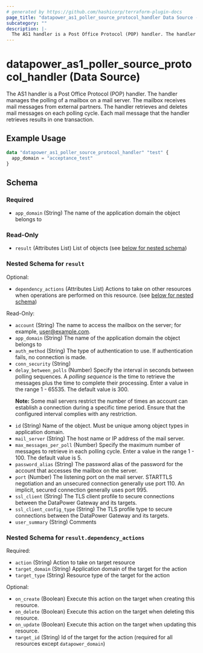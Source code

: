 ```yaml
---
# generated by https://github.com/hashicorp/terraform-plugin-docs
page_title: "datapower_as1_poller_source_protocol_handler Data Source - terraform-provider-datapower"
subcategory: ""
description: |-
  The AS1 handler is a Post Office Protocol (POP) handler. The handler manages the polling of a mailbox on a mail server. The mailbox receives mail messages from external partners. The handler retrieves and deletes mail messages on each polling cycle. Each mail message that the handler retrieves results in one transaction.
---
```


# datapower_as1_poller_source_protocol_handler (Data Source)

The AS1 handler is a Post Office Protocol (POP) handler. The handler manages the polling of a mailbox on a mail server. The mailbox receives mail messages from external partners. The handler retrieves and deletes mail messages on each polling cycle. Each mail message that the handler retrieves results in one transaction.

## Example Usage

```terraform
data "datapower_as1_poller_source_protocol_handler" "test" {
  app_domain = "acceptance_test"
}
```

<!-- schema generated by tfplugindocs -->
## Schema

### Required

- `app_domain` (String) The name of the application domain the object belongs to

### Read-Only

- `result` (Attributes List) List of objects (see [below for nested schema](#nestedatt--result))

<a id="nestedatt--result"></a>
### Nested Schema for `result`

Optional:

- `dependency_actions` (Attributes List) Actions to take on other resources when operations are performed on this resource. (see [below for nested schema](#nestedatt--result--dependency_actions))

Read-Only:

- `account` (String) The name to access the mailbox on the server; for example, user@example.com.
- `app_domain` (String) The name of the application domain the object belongs to
- `auth_method` (String) The type of authentication to use. If authentication fails, no connection is made.
- `conn_security` (String)
- `delay_between_polls` (Number) Specify the interval in seconds between polling sequences. A <em>polling sequence</em> is the time to retrieve the messages plus the time to complete their processing. Enter a value in the range 1 - 65535. The default value is 300. <p><b>Note:</b> Some mail servers restrict the number of times an account can establish a connection during a specific time period. Ensure that the configured interval complies with any restriction.</p>
- `id` (String) Name of the object. Must be unique among object types in application domain.
- `mail_server` (String) The host name or IP address of the mail server.
- `max_messages_per_poll` (Number) Specify the maximum number of messages to retrieve in each polling cycle. Enter a value in the range 1 - 100. The default value is 5.
- `password_alias` (String) The password alias of the password for the account that accesses the mailbox on the server.
- `port` (Number) The listening port on the mail server. STARTTLS negotiation and an unsecured connection generally use port 110. An implicit, secured connection generally uses port 995.
- `ssl_client` (String) The TLS client profile to secure connections between the DataPower Gateway and its targets.
- `ssl_client_config_type` (String) The TLS profile type to secure connections between the DataPower Gateway and its targets.
- `user_summary` (String) Comments

<a id="nestedatt--result--dependency_actions"></a>
### Nested Schema for `result.dependency_actions`

Required:

- `action` (String) Action to take on target resource
- `target_domain` (String) Application domain of the target for the action
- `target_type` (String) Resource type of the target for the action

Optional:

- `on_create` (Boolean) Execute this action on the target when creating this resource.
- `on_delete` (Boolean) Execute this action on the target when deleting this resource.
- `on_update` (Boolean) Execute this action on the target when updating this resource.
- `target_id` (String) Id of the target for the action (required for all resources except `datapower_domain`)
